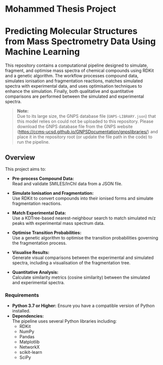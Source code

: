 # Mohammed Thesis Project

# Predicting Molecular Structures from Mass Spectrometry Data Using Machine Learning

This repository contains a computational pipeline designed to simulate, fragment, and optimise mass spectra of chemical compounds using RDKit and a genetic algorithm. The workflow processes compound data, simulates ionisation and fragmentation reactions, matches simulated spectra with experimental data, and uses optimisation techniques to enhance the simulation. Finally, both qualitative and quantitative comparisons are performed between the simulated and experimental spectra.

> **Note:**  
> Due to its large size, the GNPS database file (`GNPS-LIBRARY.json`) that this model relies on could not be uploaded to this repository. Please download the GNPS database file from the GNPS website (https://ccms-ucsd.github.io/GNPSDocumentation/gnpslibraries/) and place it in the repository root (or update the file path in the code) to run the pipeline.


## Overview

This project aims to:

- **Pre-process Compound Data:**  
  Read and validate SMILES/InChI data from a JSON file.
  
- **Simulate Ionisation and Fragmentation:**  
  Use RDKit to convert compounds into their ionised forms and simulate fragmentation reactions.
  
- **Match Experimental Data:**  
  Use a KDTree-based nearest-neighbour search to match simulated m/z peaks with experimental mass spectrum data.
  
- **Optimise Transition Probabilities:**  
  Use a genetic algorithm to optimise the transition probabilities governing the fragmentation process.
  
- **Visualise Results:**  
  Generate visual comparisons between the experimental and simulated spectra, including a visualisation of the fragmentation tree.
  
- **Quantitative Analysis:**  
  Calculate similarity metrics (cosine similarity) between the simulated and experimental spectra.



### Requirements

- **Python 3.7 or Higher:** Ensure you have a compatible version of Python installed.
- **Dependencies:**  
  The pipeline uses several Python libraries including:
  - RDKit  
  - NumPy  
  - Pandas  
  - Matplotlib  
  - NetworkX  
  - scikit-learn  
  - SciPy
